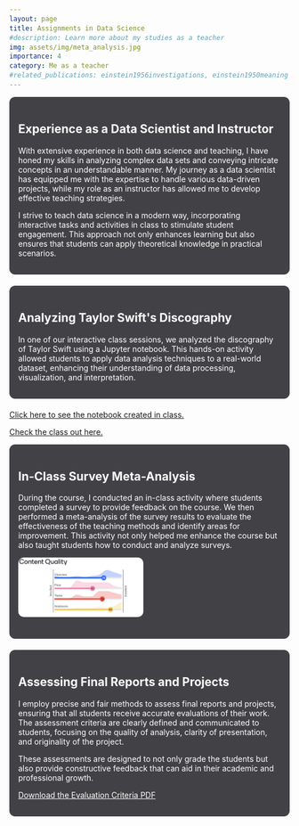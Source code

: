 ```yaml
---
layout: page
title: Assignments in Data Science
#description: Learn more about my studies as a teacher
img: assets/img/meta_analysis.jpg
importance: 4
category: Me as a teacher
#related_publications: einstein1956investigations, einstein1950meaning
---
```


<div style="background-color: #424246; border: 1px solid #424246; padding: 15px; border-radius: 10px; margin-bottom: 20px;">
  <h2 style="color: white;">Experience as a Data Scientist and Instructor</h2>
  <p style="color: white;">With extensive experience in both data science and teaching, I have honed my skills in analyzing complex data sets and conveying intricate concepts in an understandable manner. My journey as a data scientist has equipped me with the expertise to handle various data-driven projects, while my role as an instructor has allowed me to develop effective teaching strategies.</p>
  <p style="color: white;">I strive to teach data science in a modern way, incorporating interactive tasks and activities in class to stimulate student engagement. This approach not only enhances learning but also ensures that students can apply theoretical knowledge in practical scenarios.</p>
</div>

<div style="background-color: #424246; border: 1px solid #424246; padding: 15px; border-radius: 10px; margin-bottom: 20px;">
  <h2 style="color: white;">Analyzing Taylor Swift's Discography</h2>
  <p style="color: white;">In one of our interactive class sessions, we analyzed the discography of Taylor Swift using a Jupyter notebook. This hands-on activity allowed students to apply data analysis techniques to a real-world dataset, enhancing their understanding of data processing, visualization, and interpretation. </p>
</div>

[Click here to see the notebook created in class.](../../assets/img/Notebook3.html)

[Check the class out here.](https://leonardodigaetano.github.io/projects/mock_class/)


<div style="background-color: #424246; border: 1px solid #424246; padding: 15px; border-radius: 10px; margin-bottom: 20px;">
  <h2 style="color: white;">In-Class Survey Meta-Analysis</h2>
  <p style="color: white;">During the course, I conducted an in-class activity where students completed a survey to provide feedback on the course. We then performed a meta-analysis of the survey results to evaluate the effectiveness of the teaching methods and identify areas for improvement. This activity not only helped me enhance the course but also taught students how to conduct and analyze surveys.</p>
  <div style="display: flex; align-items: center; margin-bottom: 20px;">
    <a href="https://www.mentimeter.com/app/presentation/almw27xfb9irc3ammzfvsv6cyexv7q3p/13q54pc1b9gj">
      <img src="/assets/img/meta_analysis.jpg" alt="Survey Meta Analysis" style="width: 225px; height: auto; margin-right: 10px; border-radius: 10px;">
    </a>
  </div>
</div>


<div style="background-color: #424246; border: 1px solid #424246; padding: 15px; border-radius: 10px; margin-bottom: 20px;">
  <h2 style="color: white;">Assessing Final Reports and Projects</h2>
  <p style="color: white;">I employ precise and fair methods to assess final reports and projects, ensuring that all students receive accurate evaluations of their work. The assessment criteria are clearly defined and communicated to students, focusing on the quality of analysis, clarity of presentation, and originality of the project.</p>
  <p style="color: white;">These assessments are designed to not only grade the students but also provide constructive feedback that can aid in their academic and professional growth.</p>
  <p style="color: white;"><a href="assets/pdf/evaluation_criteria.pdf" download="Evaluation_Criteria.pdf" style="color: white; text-decoration: underline;">Download the Evaluation Criteria PDF</a></p>
</div>
